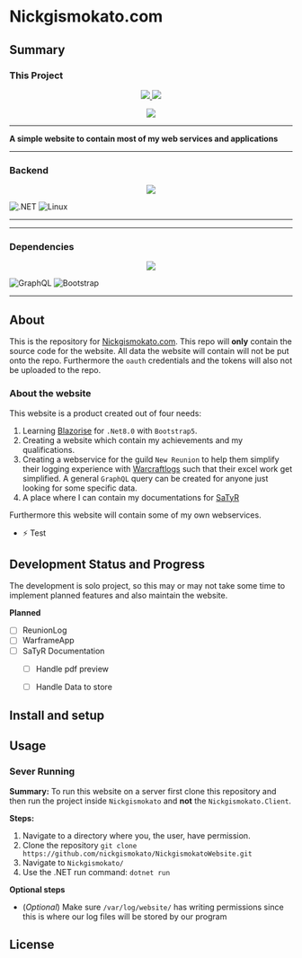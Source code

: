 # Nickgismokato.com
## Summary
### This Project
<p align="center">
	<a href="./VERSION">
		<img src="https://img.shields.io/badge/Version-0.2.0-informational"/>
	</a>
	<a href="#">
		<img src="https://img.shields.io/badge/Last_Updated-10/12/24-informational"/>
	</a>
</p>
<p align="center">
	<a href="./LICENSE">
		<img src="https://img.shields.io/github/license/Ileriayo/markdown-badges?style=for-the-badge"/>
	</a>
</p>

___

**A simple website to contain most of my web services and applications**

---

### Backend
<!--https://github.com/tandpfun/skill-icons?tab=readme-ov-file-->
<p align="center">
	<a href="nickgismokato.com">
		<img src="https://skillicons.dev/icons?i=cs,html,css,dotnet&perline=5"/>
	</a>
</p>



<!--https://github.com/progfay/shields-with-icon-->
![.NET](https://img.shields.io/static/v1?style=for-the-badge&message=8.0&color=512BD4&logo=.NET&logoColor=FFFFFF&label=.NET)
![Linux](https://img.shields.io/static/v1?style=for-the-badge&message=Linux%20Development&color=222222&logo=Linux&logoColor=FCC624&label=)


---
---

### Dependencies
<p align="center">
	<a href="nickgismokato.com">
		<img src="https://skillicons.dev/icons?i=graphql,bootstrap&perline=5"/>
	</a>
</p>

![GraphQL](https://img.shields.io/static/v1?style=for-the-badge&message=GraphQL&color=E10098&logo=GraphQL&logoColor=FFFFFF&label=)
![Bootstrap](https://img.shields.io/static/v1?style=for-the-badge&message=V5&color=7952B3&logo=Bootstrap&logoColor=FFFFFF&label=Bootstrap)

---

## About

This is the repository for [Nickgismokato.com](https://nickgismokato.com). This repo will **only** contain the source code for the website. All data the website will contain will not be put onto the repo. Furthermore the `oauth` credentials and the tokens will also not be uploaded to the repo.

### About the website

This website is a product created out of four needs:

1. Learning [Blazorise](https://blazorise.com/) for `.Net8.0` with `Bootstrap5`.
2. Creating a website which contain my achievements and my qualifications.
3. Creating a webservice for the guild `New Reunion` to help them simplify their logging experience with [Warcraftlogs](https://warcraftlogs.com) such that their excel work get simplified. A general `GraphQL` query can be created for anyone just looking for some specific data.
4. A place where I can contain my documentations for [SaTyR](https://www.satyr.dk/)

Furthermore this website will contain some of my own webservices. 

- :zap: Test

## Development Status and Progress

The development is solo project, so this may or may not take some time to implement planned features and also maintain the website.

**Planned**
- [ ] ReunionLog
- [ ] WarframeApp
- [ ] SaTyR Documentation
  - [ ] Handle pdf preview
  - [ ] Handle Data to store


## Install and setup

## Usage

### Sever Running

**Summary:** To run this website on a server first clone this repository and then run the project inside `Nickgismokato` and **not** the `Nickgismokato.Client`.

**Steps:**

1. Navigate to a directory where you, the user, have permission.
2. Clone the repository `git clone https://github.com/nickgismokato/NickgismokatoWebsite.git`
3. Navigate to `Nickgismokato/`
4. Use the .NET run command: `dotnet run`

**Optional steps**
- (*Optional*) Make sure `/var/log/website/` has writing permissions since this is where our log files will be stored by our program

## License
